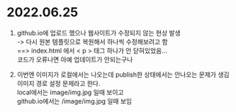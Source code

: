 # 2022.06.25
1. github.io에 업로드 했으나 웹사이트가 수정되지 않는 현상 발생  
    -> 다시 원본 템플릿으로 복원해서 하나씩 수정해보려고 함  
    ==> index.html 에서 < p > 태그 하나가 안 닫혀있었음...  
    코드가 오류나면 아예 업데이트가 안되는구나
  

2. 이번엔 이미지가 로컬에서는 나오는데 publish한 상태에서는 안나오는 문제가 생김  
    이미지 경로 설정 문제라고 한다.  
    local에서는 image/img.jpg 일때 보이고  
    github.io에서는 /image/img.jpg 일때 보임
